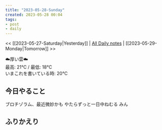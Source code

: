 ```yaml
---
title: "2023-05-28-Sunday"
created: 2023-05-28 00:04
tags:
- post
- daily
---
```


<< [[2023-05-27-Saturday|Yesterday]] | [All Daily notes](/tags/daily) | [[2023-05-29-Monday|Tomorrow]] >>

☁️厚い雲☁️  
最高: 21℃ / 最低: 18℃  
いまこれを書いている時: 20℃

## 今日やること

ブロチゾラム、最近微妙かも
やたらずっと一日中ねむる
みん

## ふりかえり